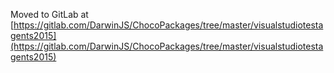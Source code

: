 
Moved to GitLab at [https://gitlab.com/DarwinJS/ChocoPackages/tree/master/visualstudiotestagents2015](https://gitlab.com/DarwinJS/ChocoPackages/tree/master/visualstudiotestagents2015)